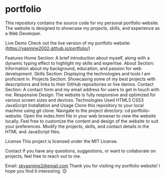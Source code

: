 # portfolio
This repository contains the source code for my personal portfolio website. The website is designed to showcase my projects, skills, and experience as a Web Developer.

Live Demo
Check out the live version of my portfolio website: (https://yasmine2002.github.io/portfolio/)

Features
Home Section: A brief introduction about myself, along with a dynamic typing effect to highlight my skills and expertise.
About Section: Information about my background, education, and passion for web development.
Skills Section: Displaying the technologies and tools I am proficient in.
Projects Section: Showcasing some of my best projects with descriptions and links to their GitHub repositories or live demos.
Contact Section: A contact form and my email address for users to get in touch with me.
Responsive Design: The website is fully responsive and optimized for various screen sizes and devices.
Technologies Used
HTML5
CSS3
JavaScript
Installation and Usage
Clone this repository to your local machine using git clone.
Navigate to the project directory: cd portfolio-website.
Open the index.html file in your web browser to view the website locally.
Feel free to customize the content and design of the website to suit your preferences. Modify the projects, skills, and contact details in the HTML and JavaScript files.

License
This project is licensed under the MIT License.

Contact
If you have any questions, suggestions, or want to collaborate on projects, feel free to reach out to me.

Email: skyasmine2@email.com
Thank you for visiting my portfolio website! I hope you find it interesting. 😊
